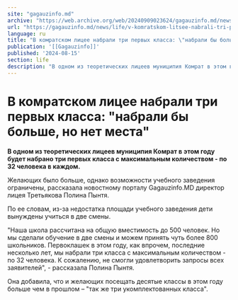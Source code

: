 ```yaml
---
site: "gagauzinfo.md"
archive: "https://web.archive.org/web/20240909023624/gagauzinfo.md/news/life/v-komratskom-litsee-nabrali-tri-pervih-klassa-nabrali-bi-bolshe-no-net-mesta"
url: "https://gagauzinfo.md/news/life/v-komratskom-litsee-nabrali-tri-pervih-klassa-nabrali-bi-bolshe-no-net-mesta"
language: ru
title: "В комратском лицее набрали три первых класса: \"набрали бы больше, но нет места\""
publication: '[[Gagauzinfo]]'
published: '2024-08-15'
section: life
description: "В одном из теоретических лицеев муниципия Комрат в этом году будет набрано три первых класса с максимальным количеством - по 32 человека в каждом."
---
```


# В комратском лицее набрали три первых класса: "набрали бы больше, но нет места"

**В одном из теоретических лицеев муниципия Комрат в этом году будет набрано три первых класса с максимальным количеством - по 32 человека в каждом.**

Желающих было больше, однако возможности учебного заведения ограничены, рассказала новостному порталу Gagauzinfo.MD директор лицея Третьякова Полина Пынтя.

По ее словам, из-за недостатка площади учебного заведения дети вынуждены учиться в две смены.

"Наша школа рассчитана на общую вместимость до 500 человек. Но мы сделали обучение в две смены и можем принять чуть более 800 школьников. Первоклашек в этом году, как впрочем, последние несколько лет, мы набрали три класса с максимальным количеством - по 32 человека. К сожалению, не смогли удовлетворить запросы всех заявителей", - рассказала Полина Пынтя.

Она добавила, что и желающих посещать десятые классы в этом году больше чем в прошлом – "так же три укомплектованных класса".